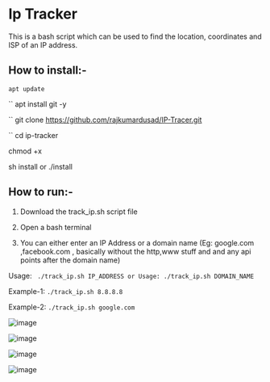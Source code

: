 # Ip Tracker

This is a bash script which can be used to find the location, coordinates and ISP of an IP address.

## How to install:-

`` apt update ``

`` apt install git -y

`` git clone https://github.com/rajkumardusad/IP-Tracer.git

`` cd ip-tracker

 chmod +x 

sh install or ./install
## How to run:-

1. Download the track_ip.sh script file 

2. Open a bash terminal

3. You can either enter an IP Address or a domain name (Eg: google.com ,facebook.com , basically without the http,www stuff and and any api points after the domain name)

Usage:   `` ./track_ip.sh IP_ADDRESS or Usage: ./track_ip.sh DOMAIN_NAME``

Example-1:  `` ./track_ip.sh 8.8.8.8 ``

Example-2:  `` ./track_ip.sh google.com ``

![image](https://user-images.githubusercontent.com/70193389/185685565-8acead28-c4fe-4cb2-b829-f351f483625b.png)

![image](https://user-images.githubusercontent.com/70193389/185684290-37a534fe-7a81-46be-8a74-210b247f54ad.png)

![image](https://user-images.githubusercontent.com/70193389/185684616-d81a8fee-d0c1-480e-b7d9-ac169c38313a.png)

![image](https://user-images.githubusercontent.com/70193389/185685457-330da1e1-468a-4546-84e6-da67c9d773c6.png)


